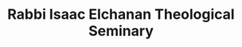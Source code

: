---
layout: repo
title: "Rabbi Isaac Elchanan Theological Seminary"
id: 21881
permalink: repos/21881/
---